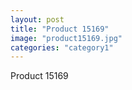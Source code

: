 ```yaml
---
layout: post
title: "Product 15169"
image: "product15169.jpg"
categories: "category1"
---
```

Product 15169
